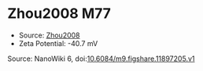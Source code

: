 <a name="material" />

# Zhou2008 M77
<script type="application/ld+json">
  {
    "@context": "https://schema.org/",
    "@type": "ChemicalSubstance",
    "@id": "https://egonw.github.io/nanowiki/nanowiki289.html#material",
    "http://purl.org/dc/terms/conformsTo":
      {
        "@type": "CreativeWork",
        "@id": "https://bioschemas.org/profiles/ChemicalSubstance/0.4-RELEASE/"
      },
    "identfier": "289",
    "name": "Zhou2008 M77",
    "url": "https://egonw.github.io/nanowiki/nanowiki289.html#material",
    "sameAs": "http://127.0.0.1/mediawiki/index.php/Special:URIResolver/Zhou2008_M77"
  }
</script>


* Source: [Zhou2008](articleZhou2008.md)
* Zeta Potential: -40.7 mV


Source: NanoWiki 6, doi:[10.6084/m9.figshare.11897205.v1](https://doi.org/10.6084/m9.figshare.11897205.v1)
